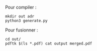 Pour compiler :
```
mkdir out adr
python3 generate.py
```

Pour fusionner :
```
cd out/
pdftk $(ls *.pdf) cat output merged.pdf
```
